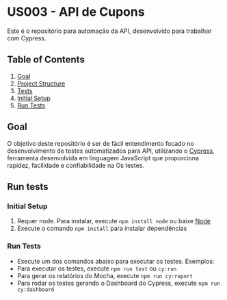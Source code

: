 # US003 - API de Cupons

Este é o repositório para automação da API, desenvolvido para trabalhar com Cypress.

## Table of Contents

1. [Goal](#goal)
2. [Project Structure](#project-structure)
3. [Tests](#tests)
4. [Initial Setup](#initial-setup)
5. [Run Tests](#run-tests)

## Goal

O objetivo deste repositório é ser de fácil entendimento focado no desenvolvimento de testes automatizados para API, utilizando o [Cypress](https://www.cypress.io/), ferramenta desenvolvida em linguagem JavaScript que proporciona rapidez, facilidade e confiabilidade na Os testes.

## Run tests

### Initial Setup

1. Requer node. Para instalar, execute `npm install node` ou baixe [Node](https://nodejs.org/en/download/)
2. Execute o comando `npm install` para instalar dependências

### Run Tests

- Execute um dos comandos abaixo para executar os testes.
  Exemplos:
- Para executar os testes, execute `npm run test` ou `cy:run`
- Para gerar os relatórios do Mocha, execute `npm run cy:report`
- Para rodar os testes gerando o Dashboard do Cypress, execute `npm run cy:dashboard`
<p>